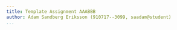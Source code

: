 ```yaml
---
title: Template Assignment AAABBB
author: Adam Sandberg Eriksson (910717--3099, saadam@student)
...
```


